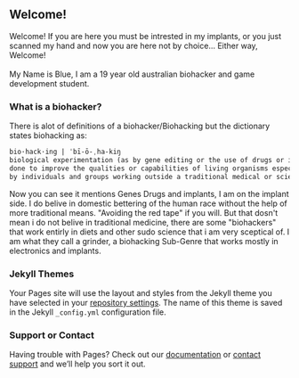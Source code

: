 ## Welcome!

Welcome! If you are here you must be intrested in my implants, 
or you just scanned my hand and now you are here not by choice... Either way, Welcome!
<br/><br/>
My Name is Blue, I am a 19 year old australian biohacker and game development student.

### What is a biohacker?

There is alot of definitions of a biohacker/Biohacking but the dictionary states biohacking as:
```markdown
bio·hack·ing | ˈbī-ō-ˌha-kiŋ 
biological experimentation (as by gene editing or the use of drugs or implants) 
done to improve the qualities or capabilities of living organisms especially 
by individuals and groups working outside a traditional medical or scientific research environment
```



Now you can see it mentions Genes Drugs and implants, I am on the implant side. I do belive in domestic bettering of the human race without the help of more traditional means. "Avoiding the red tape" if you will. But that dosn't mean i do not belive in traditional medicine, there are some "biohackers" that work entirly in diets and other sudo science that i am very sceptical of. I am what they call a grinder, a biohacking Sub-Genre that works mostly in electronics and implants.




### Jekyll Themes

Your Pages site will use the layout and styles from the Jekyll theme you have selected in your [repository settings](https://github.com/Vampire-blue/BioSite/settings). The name of this theme is saved in the Jekyll `_config.yml` configuration file.

### Support or Contact

Having trouble with Pages? Check out our [documentation](https://docs.github.com/categories/github-pages-basics/) or [contact support](https://github.com/contact) and we’ll help you sort it out.

